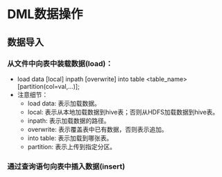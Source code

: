 # DML数据操作

## 数据导入

### 从文件中向表中装载数据(load)：
  - load data [local] inpath <file path> [overwrite] into table <table_name> [partition(col=val,...)];
  - 注意细节：
    - load data: 表示加载数据。
    - local: 表示从本地加载数据到hive表；否则从HDFS加载数据到hive表。
    - inpath: 表示加载数据的路径。
    - overwrite: 表示覆盖表中已有数据，否则表示追加。
    - into table: 表示加载到哪张表。
    - partition: 表示上传到指定分区。
  
### 通过查询语句向表中插入数据(insert)

